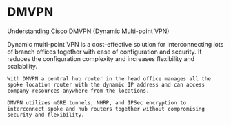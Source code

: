 # DMVPN

Understanding Cisco DMVPN (Dynamic Multi-point VPN)

Dynamic multi-point VPN is a cost-effective solution for interconnecting lots of branch offices together with ease of configuration and security. It reduces the configuration complexity and increases flexibility and scalability.

	With DMVPN a central hub router in the head office manages all the spoke location router with the dynamic IP address and can access company resources anywhere from the locations.

	DMVPN utilizes mGRE tunnels, NHRP, and IPSec encryption to interconnect spoke and hub routers together without compromising security and flexibility.
